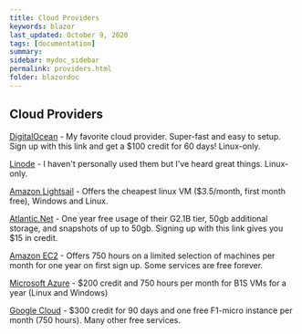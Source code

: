 ```yaml
---
title: Cloud Providers
keywords: blazor
last_updated: October 9, 2020
tags: [documentation]
summary: 
sidebar: mydoc_sidebar
permalink: providers.html
folder: blazordoc
---
```


## Cloud Providers

[DigitalOcean](https://m.do.co/c/577a71959949) - My favorite cloud provider. Super-fast and easy to setup. Sign up with this link and get a $100 credit for 60 days! Linux-only.

[Linode](https://www.linode.com/?r=714e93719117e7c71d2e551ebadd9a536c00f5ba) - I haven't personally used them but I've heard great things. Linux-only.

[Amazon Lightsail](https://aws.amazon.com/lightsail/) - Offers the cheapest linux VM ($3.5/month, first month free), Windows and Linux.

[Atlantic.Net](https://cloud.atlantic.net/r/uz2h55qz) - One year free usage of their G2.1B tier, 50gb additional storage, and snapshots of up to 50gb. Signing up with this link gives you $15 in credit.

[Amazon EC2](https://aws.amazon.com/ec2/) - Offers 750 hours on a limited selection of machines per month for one year on first sign up. Some services are free forever.

[Microsoft Azure](https://azure.microsoft.com) - $200 credit and 750 hours per month for B1S VMs for a year (Linux and Windows)

[Google Cloud](https://cloud.google.com) - $300 credit for 90 days and one free F1-micro instance per month (750 hours). Many other free services. 



